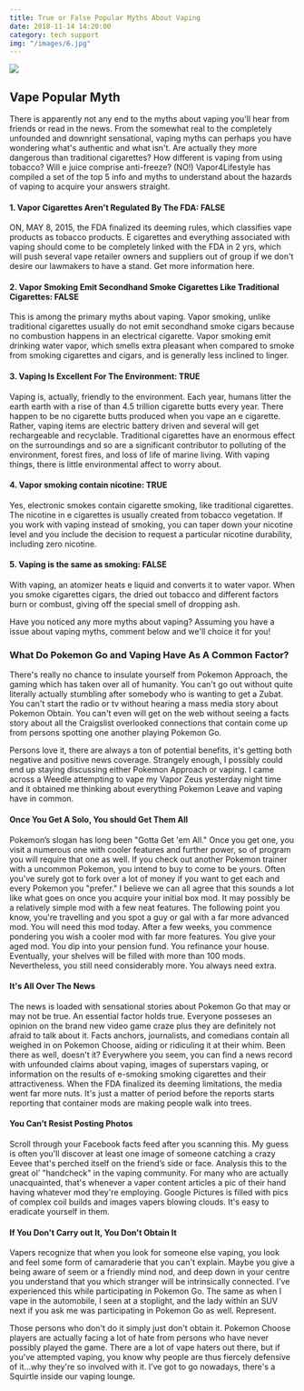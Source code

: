 ```yaml
---
title: True or False Popular Myths About Vaping
date: 2018-11-14 14:20:00
category: tech support
img: "/images/6.jpg"
---
```


![](/images/6.jpg)

## Vape Popular Myth

There is apparently not any end to the myths about vaping you'll hear from friends or read in the news. From the somewhat real to the completely unfounded and downright sensational, vaping myths can perhaps you have wondering what's authentic and what isn't. Are actually they more dangerous than traditional cigarettes? How different is vaping from using tobacco? Will e juice comprise anti-freeze? (NO!) Vapor4Lifestyle has compiled a set of the top 5 info and myths to understand about the hazards of vaping to acquire your answers straight.

#### 1. Vapor Cigarettes Aren't Regulated By The FDA: FALSE 
ON, MAY 8, 2015, the FDA finalized its deeming rules, which classifies vape products as tobacco products. E cigarettes and everything associated with vaping should come to be completely linked with the FDA in 2 yrs, which will push several vape retailer owners and suppliers out of group if we don't desire our lawmakers to have a stand. Get more information here.

<!-- more -->

#### 2. Vapor Smoking Emit Secondhand Smoke Cigarettes Like Traditional Cigarettes: FALSE
This is among the primary myths about vaping. Vapor smoking, unlike traditional cigarettes usually do not emit secondhand smoke cigars because no combustion happens in an electrical cigarette. Vapor smoking emit  drinking water vapor, which smells extra pleasant when compared to smoke from smoking cigarettes and cigars, and is generally less inclined to linger.

#### 3. Vaping Is Excellent For The Environment: TRUE
Vaping is, actually, friendly to the environment. Each year, humans litter the earth earth with a rise of than 4.5 trillion cigarette butts every year. There happen to be no cigarette butts produced when you vape an e cigarette. Rather, vaping items are electric battery driven and several will get rechargeable and recyclable. Traditional cigarettes have an enormous effect on the surroundings and so are a significant contributor to polluting of the environment, forest fires, and loss of life of marine living. With vaping things, there is little environmental affect to worry about.

#### 4. Vapor smoking contain nicotine: TRUE
Yes, electronic smokes contain cigarette smoking, like traditional cigarettes. The nicotine in e cigarettes is usually created from tobacco vegetation. If you work with vaping instead of smoking, you can taper down your nicotine level and you include the decision to request a particular nicotine durability, including zero nicotine.

#### 5. Vaping is the same as smoking: FALSE
With vaping, an atomizer heats e liquid and converts it to water vapor. When you smoke cigarettes cigars,  the dried out tobacco and different factors burn or combust, giving off the special smell of dropping ash.

Have you noticed any more myths about vaping? Assuming you have a issue about vaping myths, comment below and we'll choice it for you!

### What Do Pokemon Go and Vaping Have As A Common Factor?
There's really no chance to insulate yourself from Pokemon Approach, the gaming which has taken over all of humanity. You can't go out without quite literally actually stumbling after somebody who is wanting to get a Zubat. You can't start the radio or tv without hearing a mass media story about Pokemon Obtain. You can't even will get on the web without seeing a facts story about all the Craigslist overlooked connections that contain come up from persons spotting one another playing Pokemon Go.

Persons love it, there are always a ton of potential benefits, it's getting both negative and positive news coverage. Strangely enough, I possibly could end up staying discussing either Pokemon Approach or vaping. I came across a Weedle attempting to vape my Vapor Zeus yesterday night time and it obtained me thinking about everything Pokemon Leave and vaping have in common.

#### Once You Get A Solo, You should Get Them All
Pokemon’s slogan has long been "Gotta Get 'em All." Once you get one, you visit a numerous one with cooler features and further power, so of program you will require that one as well. If you check out another Pokemon trainer with a uncommon Pokemon, you intend to buy to come to be yours. Often you've surely got to fork over a lot of money if you want to get each and every Pokemon you "prefer." I believe we can all agree that this sounds a lot like what goes on once you acquire your initial box mod. It may possibly be a relatively simple mod with a few neat features. The following point you know, you're travelling and you spot a guy or gal with a far more advanced mod. You will need this mod today. After a few weeks, you commence pondering you wish a cooler mod with far more features. You give your aged mod. You dip into your pension fund. You refinance your house. Eventually, your shelves will be filled with more than 100 mods. Nevertheless, you still need considerably more. You always need extra.

#### It's All Over The News
The news is loaded with sensational stories about Pokemon Go that may or may not be true. An essential factor holds true. Everyone posseses an opinion on the brand new video game craze plus they are definitely not afraid to talk about it. Facts anchors, journalists, and comedians contain all weighed in on Pokemon Choose, aiding or ridiculing it at their whim. Been there as well, doesn't it? Everywhere you seem, you can find a news record with unfounded claims about vaping, images of superstars vaping, or information on the results of e-smoking smoking cigarettes and their attractiveness. When the FDA finalized its deeming limitations, the media went far more nuts. It's just a matter of period before the reports starts reporting that container mods are making people walk into trees.

#### You Can’t Resist Posting Photos
Scroll through your Facebook facts feed after you scanning this. My guess is often you'll discover at least one image of someone catching a crazy Eevee that's perched itself on the friend’s side or face. Analysis this to the great ol’ "handcheck" in the vaping community. For many who are actually unacquainted, that's whenever a vaper content articles a pic of their hand having whatever mod they're employing. Google Pictures is filled with pics of complex coil builds and images vapers blowing clouds. It's easy to eradicate yourself in them.

#### If You Don't Carry out It, You Don't Obtain It
Vapers recognize that when you look for someone else vaping, you look and feel some form of camaraderie that you can't explain. Maybe you give a being aware of seem or a friendly mind nod, and deep down in your centre you understand that you which stranger will be intrinsically connected. I’ve experienced this while participating in Pokemon Go. The same as when I vape in the automobile, I seen at a stoplight, and the lady within an SUV next if you ask me was participating in Pokemon Go as well. Represent.

Those persons who don't do it simply just don't obtain it. Pokemon Choose players are actually facing a lot of hate from persons who have never possibly played the game. There are a lot of vape haters out there, but if you've attempted vaping, you know why people are thus fiercely defensive of it…why they're so involved with it. I’ve got to go nowadays, there's a Squirtle inside our vaping lounge.
